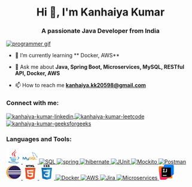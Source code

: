 
<h1 align="center">Hi 👋, I'm Kanhaiya Kumar</h1>
<h3 align="center">A passionate Java Developer from India</h3>



<a href="https://cdn.dribbble.com/users/1162077/screenshots/3848914/programmer.gif" target="_blank">
    <img src="https://cdn.dribbble.com/users/1162077/screenshots/3848914/programmer.gif" alt="programmer gif" />
</a>


- 🌱 I’m currently learning ** Docker, AWS**

- 💬 Ask me about **Java, Spring Boot, Microservices, MySQL, RESTful API, Docker, AWS**

- 📫 How to reach me **kanhaiya.kk20598@gmail.com**

<h3 align="left">Connect with me:</h3>
<p align="left">
<a href="https://www.linkedin.com/in/kanhaiya-kumar-213b801a2/" target="_blank">
  <img align="center" src="https://raw.githubusercontent.com/rahuldkjain/github-profile-readme-generator/master/src/images/icons/Social/linked-in-alt.svg" alt="kanhaiya-kumar-linkedin" height="30" width="40" />
</a>
<a href="https://leetcode.com/u/kanhaiya20598/" target="_blank">
  <img align="center" src="https://raw.githubusercontent.com/simple-icons/simple-icons/develop/icons/leetcode.svg" alt="kanhaiya-kumar-leetcode" height="30" width="40" />
</a>

<a href="https://www.geeksforgeeks.org/user/kanh20598/?ref=header_profile" target="_blank">
  <img align="center" src="https://upload.wikimedia.org/wikipedia/commons/4/43/GeeksforGeeks.svg" alt="kanhaiya-kumar-geeksforgeeks" height="30" width="40" />
</a>



<h3 align="left">Languages and Tools:</h3>
<p align="left">
  <a href="https://www.java.com" target="_blank" rel="noreferrer">
    <img src="https://raw.githubusercontent.com/devicons/devicon/master/icons/java/java-original.svg" alt="java" width="40" height="40"/>
  </a> 
  <a href="https://www.mysql.com/" target="_blank" rel="noreferrer">
    <img src="https://raw.githubusercontent.com/devicons/devicon/master/icons/mysql/mysql-original-wordmark.svg" alt="mysql" width="40" height="40"/>
  </a> 
     <a href="https://www.w3.org/sql/" target="_blank" rel="noreferrer">
    <img src="https://www.vectorlogo.zone/logos/sqlfile/sqlfile-icon.svg" alt="SQL" width="40" height="40"/>
  </a> 
  <a href="https://spring.io/" target="_blank" rel="noreferrer">
    <img src="https://www.vectorlogo.zone/logos/springio/springio-icon.svg" alt="spring" width="40" height="40"/>
  </a> 
   
  <a href="https://hibernate.org/" target="_blank" rel="noreferrer">
    <img src="https://www.vectorlogo.zone/logos/hibernate/hibernate-icon.svg" alt="hibernate" width="40" height="40"/>
  </a> 
  <a href="https://junit.org/junit5/" target="_blank" rel="noreferrer">
    <img src="https://junit.org/junit5/assets/img/junit5-logo.png" alt="JUnit" width="40" height="40"/>
  </a> 
  <a href="https://site.mockito.org/" target="_blank" rel="noreferrer">
    <img src="https://avatars.githubusercontent.com/u/20572146?s=200&v=4" alt="Mockito" width="40" height="40"/>
  </a> 
  <a href="https://www.postman.com/" target="_blank" rel="noreferrer">
    <img src="https://www.vectorlogo.zone/logos/getpostman/getpostman-icon.svg" alt="Postman" width="40" height="40"/>
  </a> 
  <a href="https://www.eclipse.org/" target="_blank" rel="noreferrer">
    <img src="https://raw.githubusercontent.com/devicons/devicon/master/icons/eclipse/eclipse-original.svg" alt="Eclipse" width="40" height="40"/>
  </a> 
  <a href="https://www.w3.org/html/" target="_blank" rel="noreferrer">
    <img src="https://raw.githubusercontent.com/devicons/devicon/master/icons/html5/html5-original-wordmark.svg" alt="html5" width="40" height="40"/>
  </a>
  <a href="https://www.w3schools.com/css/" target="_blank" rel="noreferrer">
    <img src="https://raw.githubusercontent.com/devicons/devicon/master/icons/css3/css3-original-wordmark.svg" alt="css3" width="40" height="40"/>
  </a>
  <a href="https://www.docker.com/" target="_blank" rel="noreferrer">
    <img src="https://www.vectorlogo.zone/logos/docker/docker-icon.svg" alt="Docker" width="40" height="40"/>
  </a> 
  <a href="https://aws.amazon.com/" target="_blank" rel="noreferrer">
    <img src="https://raw.githubusercontent.com/devicons/devicon/master/icons/amazonaws/amazonaws-original.svg" alt="AWS" width="40" height="40"/>
  </a> 
  <a href="https://www.atlassian.com/software/jira" target="_blank" rel="noreferrer">
    <img src="https://www.vectorlogo.zone/logos/atlassian_jira/atlassian_jira-icon.svg" alt="Jira" width="40" height="40"/>
  </a>
  <a href="#" target="_blank" rel="noreferrer">
    <img src="https://www.vectorlogo.zone/logos/istioio/istioio-icon.svg" alt="Microservices" width="40" height="40"/>
  </a> 
  <a href="https://www.jetbrains.com/idea/" target="_blank" rel="noreferrer">
    <img src="https://raw.githubusercontent.com/devicons/devicon/master/icons/intellij/intellij-original.svg" alt="IntelliJ IDEA" width="40" height="40"/>
  </a> 
</p>



